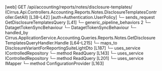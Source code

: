 [web] GET /api/accounting/reports/notes/disclosure-templates/  (Cirrus.Api.Controllers.Accounting.Reports.Notes.DisclosureTemplatesController.GetAll)  [L38–L42] [auth=Authentication.UserPolicy]
  └─ sends_request GetDisclosureTemplatesQuery [L41]
    └─ generic_pipeline_behaviors 2
      └─ DatagetTokenSyncBehaviour
      └─ DatagetTokenSyncBehaviour
    └─ handled_by Cirrus.ApplicationService.Accounting.Queries.Reports.Notes.GetDisclosureTemplatesQueryHandler.Handle [L64–L215]
      └─ maps_to DisclosureVariantForReportingSuiteLightDto [L187]
      └─ uses_service IControlledRepository<DisclosureTemplate>
        └─ method ReadQuery [L143]
      └─ uses_service IControlledRepository<DisclosureVariant>
        └─ method ReadQuery [L201]
      └─ uses_service IMapper
        └─ method ConfigurationProvider [L163]

